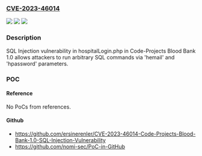 ### [CVE-2023-46014](https://cve.mitre.org/cgi-bin/cvename.cgi?name=CVE-2023-46014)
![](https://img.shields.io/static/v1?label=Product&message=n%2Fa&color=blue)
![](https://img.shields.io/static/v1?label=Version&message=n%2Fa&color=blue)
![](https://img.shields.io/static/v1?label=Vulnerability&message=n%2Fa&color=brighgreen)

### Description

SQL Injection vulnerability in hospitalLogin.php in Code-Projects Blood Bank 1.0 allows attackers to run arbitrary SQL commands via 'hemail' and 'hpassword' parameters.

### POC

#### Reference
No PoCs from references.

#### Github
- https://github.com/ersinerenler/CVE-2023-46014-Code-Projects-Blood-Bank-1.0-SQL-Injection-Vulnerability
- https://github.com/nomi-sec/PoC-in-GitHub

